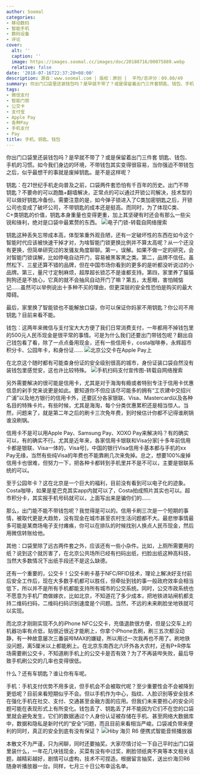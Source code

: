 ```yaml
---
author: Soomal
categories:
- 移动数码
- 智能手机
- 数码设备
- 评论
cover:
  alt: ''
  caption: ''
  image: https://images.soomal.cc/images/doc/20180716/00075889.webp
  relative: false
date: '2018-07-16T22:37:20+08:00'
description: 源自：www.soomal.com | 版权：原创 |  平均/总评分：09.80/49
summary: 你出门口袋里还装钱包吗？是早就不带了？或是保留着出门三件套钥匙、钱包、手机的习惯。不带钱包其实变得很容易，当你强迫不带钱包之后，似乎最想干的事就是废掉钥匙。是不是这样呢？
tags:
- 微信支付
- 智能门锁
- 公交卡
- 支付宝
- Apple Pay
- 各种Pay
- 手机支付
- Pay
title: 手机、钥匙、钱包
---
```


你出门口袋里还装钱包吗？是早就不带了？或是保留着出门三件套 钥匙、钱包、手机的习惯。如今我们身边的环境，不带钱包其实变得很容易，当你强迫不带钱包之后，似乎最想干的事就是废掉钥匙。是不是这样呢？

钥匙：在21世纪手机走向普及之前，口袋两件套恐怕有千百年的历史。出门不带钥匙？不要命的可以跑酷+翻墙解决，正常点的可以通过开锁公司解决，技术型的可以做好钥匙冷备份。需要注意的是，如今弹子锁进入了C类加密钥匙之后，开锁公司也变成了破坏公司，不带钥匙的成本还是挺高。而同时，为了体现C类、C+类钥匙的价值，钥匙本身重量也变得更重，加上其坚硬有时还会有那么一些尖锐和锋利，绝对是口袋中最累赘的东西。
![电子门锁-转载自网络搜索](https://images.soomal.cc/images/doc/20180716/00075890.webp)




钥匙这种丢失忘带成本高，体型笨重外观丑陋，还有一定破坏性的东西在如今这个智能时代应该被快速干掉才对，为啥智能门锁更换比例并不算太高呢？从一个还没有更换，但简单研究过的发骚友角度聊聊。第一，误解。如果不做一定的研究，会对智能门锁误解，比如停电自动开门，容易被黑客黑之类。第二，品牌不信任。虽然松下、三星还算不错的品牌，但在中国市场你看到的更多的是听都没听说过的小品牌。第三，量尺寸定制麻烦，超厚超长锁芯不是谁都支持。第四，家里养了猫猫狗狗还是不放心，它真的就不会抽风自动开门了嘛？第五，太惹眼，害怕贼惦记……虽然可以举例说出十多种不买的理由，但更深层的安全性恐怕是购买的最大障碍。

最后，家里换了智能锁也不能解放口袋，你可以保证你妈家不用钥匙？你公司不用钥匙？目前来看不能。

钱包：这两年来微信与支付宝大大方便了我们日常消费支付，一年都用不掉钱包里的500元人民币现金是很平常的事情。可是为什么我们还要出门带钱包呢？翻出自己钱包看了看，除了一点点备用现金，还有一些信用卡，costa咖啡券，永辉超市积分卡、公园年卡，和身份证……
![北京公交卡在Apple Pay上](https://images.soomal.cc/images/doc/20180716/00075891.webp)




在北京这个随时都有可能查身份证的安全级别很高的城市，身份证装口袋自然没有装钱包里感觉安，这也许比较特殊。
![手机扫码支付宣传图-转载自网络搜索](https://images.soomal.cc/images/doc/20180716/00075889.webp)




另外需要解决的很可能是信用卡，尤其是对于海淘有瘾或者特别专注于信用卡优惠信息的剁手党来说更是如此。要知道你不但应该尽可能多的拥有“工农建中交招兴广浦”以及地方银行的信用卡外，还要区分各家银联、Visa、Mastercard以及各种名目的特殊卡片。有些时候，尤其是海淘，每个分类优惠累积还是相当惊人。当然，问题来了，就是第二年之后的刷卡三次免年费，到时候估计你都不记得谁刷锅谁没刷锅。

信用卡不是可以用Apple Pay、Samsung Pay、XOXO Pay来解决吗？有的确实可以，有的确实不行。尤其是近年来，各家信用卡银联和Visa分家[十多年前信用卡都是银联、Visa一体的，Visa号]，中国的银行Visa信用卡基本都与手机的xx Pay无缘，当然有些纯Visa的年费也不能靠刷几次来免掉。总之，想要100%废掉信用卡也很难，但努力一下，把各种卡都转到手机里并不是不可以，主要是银联系统的可以。

至于公园年卡？这在北京是一个巨大的福利，目前没有看到可以电子化的迹象。Costa咖啡，如果是星巴克其实app内就可以了，Costa拍成照片其实也可以。超市积分卡，其实报手机号码就可以，上面写出来是骗你们的……

那么，出门能不能不带钱包呢？我觉得是可以的。信用卡刷三次是一个短期的事情，被取代更是大趋势，没有现金在城市甚至农村生活问题都不大。最悲惨事情最多可能是某商场电子支付瘫痪，你可以在排队的时候找别人换点人民币现金，然后用微信转账给他。

其他：口袋里除了远古两件套之外，应该还有一些小杂件。比如，上厕所需要用的纸？说到这个就厉害了，在北京公共场所已经有扫码出纸，扫脸出纸这种高科技，当然大多数情况下出纸手段还不是这么缺德。

还有一个重要的，公交卡！公交卡刷卡基于NFC/RFID技术，理论上解决好支付前后安全工作后，现在大多数手机都可以胜任，但牵扯到钱的事一般政府效率会相当低下，所以并不是所有手机都能支持所有城市的公交系统。同时，公交市政系统也不愿意为手机厂商做嫁衣，比如北京，不知道花了多少成本，把地铁进站闸机都支持二维码扫码，二维码扫码识别速度是个问题。当然，不远的未来刷脸坐地铁就可以实现。

而北京才刚刚实现不久的iPhone NFC公交卡，充值退款很方便，但是公交车上的机器功率有点低，贴很近很近才能刷上，你拿个iPhone去刷，刷三五次都没动静，有一种故意屡次三番装哔MAX的嫌疑，所以用过一次我再也不用了。刷地铁没问题，离5厘米以上都能刷上。在北京东南西北六环外各大农村，还有P+R停车场需要刷公交卡，不知道刷手机上的公交卡是否有效？为了不再装哔失败，最后导致手机刷公交的几率也变得很低。

什么？还有车钥匙？谁让你有车呢。

手机：手机支付优势不用多说，但手机会不会被取代呢？至少重要性会不会被降到更低呢？目前来看短期似乎不会。但以手机作为中心，指纹、人脸识别等安全技术在强化手机在社交、支付、交通甚至金融方面的应用。但我们未来要担心的安全问题可能在表现形式上有所变化。钱包丢了、钥匙丢了并不能因为它们不在您的口袋里就会避免发生，它们的数据通过个人身份认证被存储在手机、甚至网络大数据库中，数据和隐私是新时代的“安全”问题，而且目前来看相当严峻。口袋减负带来便利的同时，真正的安全到底有没有保证？
![Hiby 海贝 R6 便携式智能音频播放器](https://images.soomal.cc/images/doc/20180116/00072907.webp)




本散文不为严谨，只为闲聊，同时还要抽奖。大家尽情讨论一下自己平时出门口袋里装什么，一年花几块钱现金，买菜有没有中过奖，刷脸领纸爽不爽等本文相关话题，越精彩越好，剧情可以虚构，技术不可捏造。根据留言抽奖，送出价海贝R6随身听播放器一台。同样，七月三十日公布幸运名单。